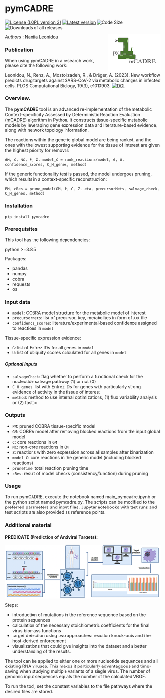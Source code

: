 # pymCADRE 

[![License (LGPL version 3)](https://img.shields.io/badge/license-LGPLv3.0-blue.svg?style=plastic)](http://opensource.org/licenses/LGPL-3.0)
[![Latest version](https://img.shields.io/badge/Latest_version-0.9-brightgreen.svg?style=plastic)](https://github.com/draeger-lab/pymCADRE/releases/)
![Code Size](https://img.shields.io/github/languages/code-size/draeger-lab/pymCADRE.svg?style=plastic)
![Downloads of all releases](https://img.shields.io/github/downloads/draeger-lab/pymCADRE/total.svg?style=plastic)

<img align="right" src="pymCADRE_logo.png" alt="drawing" width="170"/> 

*Authors* : [Nantia Leonidou](https://github.com/NantiaL)

### Publication

When using pymCADRE in a research work, please cite the following work:

Leonidou, N., Renz, A., Mostolizadeh, R., & Dräger, A. (2023). New workflow predicts drug targets against SARS-CoV-2 via metabolic changes in infected cells. PLOS Computational Biology, 19(3), e1010903.
[![DOI](https://img.shields.io/badge/DOI-10.1093%2Fbioinformatics%2Fbtab669-blue.svg?style=plastic)](https://doi.org/10.1371/journal.pcbi.1010903)

### Overview. 

The **pymCADRE** tool is an advanced re-implementation of the metabolic Context-specificity Assessed by Deterministic Reaction Evaluation ([mCADRE](https://github.com/jaeddy/mcadre)) algorithm in Python. It constructs tissue-specific metabolic models by leveraging gene expression data and literature-based evidence, along with network topology information.

The reactions within the generic global model are being ranked, and the ones with the lowest supporting evidence for the tissue
of interest are given the highest priority for removal:
```
GM, C, NC, P, Z, model_C = rank_reactions(model, G, U, confidence_scores, C_H_genes, method)
```
If the generic functionality test is passed, the model undergoes pruning, which results in a context-specific reconstruction:
```
PM, cRes = prune_model(GM, P, C, Z, eta, precursorMets, salvage_check, C_H_genes, method)
```

### Installation
```
pip install pymcadre
```

### Prerequisites

This tool has the following dependencies:

python >=3.8.5

Packages:
* pandas
* numpy
* cobra
* requests
* os

### Input data
+ `model`: COBRA model structure for the metabolic model of interest
+ `precursorMets`: list of precursor, key, metabolites in form of .txt file
+ `confidence_scores`: literature/experimental-based confidence assigned to reactions in `model`

Tissue-specific expression evidence: 
+ `G`: list of Entrez IDs for all genes in `model`
+ `U`: list of ubiquity scores calculated for all genes in `model`

##### Optional Inputs
+ `salvageCheck`: flag whether to perform a functional check for the nucleotide salvage pathway (1) or not (0)
+ `C_H_genes`: list with Entrez IDs for genes with particularly strong evidence of activity in the tissue of interest
+ `method`: method to use internal optimizations, (1) flux variability analysis or (2) fastcc

### Outputs
+ `PM`: pruned COBRA tissue-specific model
+ `GM`: COBRA model after removing blocked reactions from the input global model
+ `C`: core reactions in `GM`
+ `NC`: non-core reactions in `GM` 
+ `Z`: reactions with zero expression across all samples after binarization
+ `model_C`: core reactions in the generic model (including blocked reactions)
+ `pruneTime`: total reaction pruning time 
+ `cRes`: result of model checks (consistency/function) during pruning
  

### Usage
To run pymCADRE, execute the notebook named main_pymcadre.ipynb or the python script named pymcadre.py. The scripts can be modified to the preferred parameters and input files. Jupyter notebooks with test runs and test scripts are also provided as reference points.


### Additional material
#### PREDICATE (<ins>**Predic**</ins>tion of <ins>**A**</ins>ntiviral <ins>**T**</ins>arg<ins>**e**</ins>ts): 
<img align="center" src="PREDICATE_overview.png" width="570"/>

Steps: 
- introduction of mutations in the reference sequence based on the protein sequences 
- calculation of the necessary stoichiometric coefficients for the final virus biomass functions
- target detection using two approaches: reaction knock-outs and the host-derived enforcement
- visualizations that could give insights into the dataset and a better understanding of the results. 

The tool can be applied to either one or more nucleotide sequences and all existing RNA viruses. This makes it particularly advantageous and time-saving when studying multiple variants of a single virus. The number of genomic input sequences equals the number of the calculated VBOF.

To run the tool, set the constant variables to the file pathways where the desired files are stored.

